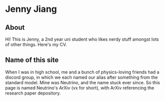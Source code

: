 # Jenny Jiang

## About 
Hi! This is Jenny, a 2nd year uni student who likes nerdy stuff amongst lots of other things. Here's my CV.

## Name of this site
When I was in high school, me and a bunch of physics-loving friends had a discord group, in which we each named our alias after something from the standard model. Mine was Neutrino, and the name stuck ever since. So this page is named Neutrino's ArXiv (vx for short), with ArXiv referencing the research paper depository.


